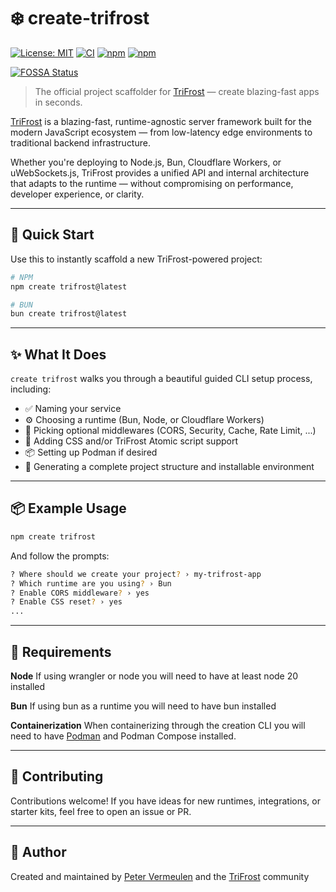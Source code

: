 # ❄️ create-trifrost

[![License: MIT](https://img.shields.io/badge/license-MIT-blue.svg)](LICENSE)
[![CI](https://github.com/trifrost-js/create-trifrost/actions/workflows/ci.yml/badge.svg)](https://github.com/trifrost-js/create-trifrost/actions/workflows/ci.yml)
[![npm](https://img.shields.io/npm/v/create-trifrost.svg)](https://www.npmjs.com/package/create-trifrost)
[![npm](https://img.shields.io/npm/dm/create-trifrost.svg)](https://www.npmjs.com/package/create-trifrost)

[![FOSSA Status](https://app.fossa.com/api/projects/git%2Bgithub.com%2Ftrifrost-js%2Fcreate-trifrost.svg?type=large&issueType=license)](https://app.fossa.com/projects/git%2Bgithub.com%2Ftrifrost-js%2Fcreate-trifrost?ref=badge_large&issueType=license)

> The official project scaffolder for [TriFrost](https://www.trifrost.dev) — create blazing-fast apps in seconds.

[TriFrost](https://github.com/trifrost-js/core) is a blazing-fast, runtime-agnostic server framework built for the modern JavaScript ecosystem — from low-latency edge environments to traditional backend infrastructure.

Whether you're deploying to Node.js, Bun, Cloudflare Workers, or uWebSockets.js, TriFrost provides a unified API and internal architecture that adapts to the runtime — without compromising on performance, developer experience, or clarity.

---

## 🚀 Quick Start

Use this to instantly scaffold a new TriFrost-powered project:

```bash
# NPM
npm create trifrost@latest

# BUN
bun create trifrost@latest
```

---

## ✨ What It Does
`create trifrost` walks you through a beautiful guided CLI setup process, including:
- ✅ Naming your service
- ⚙️ Choosing a runtime (Bun, Node, or Cloudflare Workers)
- 🧩 Picking optional middlewares (CORS, Security, Cache, Rate Limit, ...)
- 💅 Adding CSS and/or TriFrost Atomic script support
- 📦 Setting up Podman if desired
- 📄 Generating a complete project structure and installable environment

---

## 📦 Example Usage
```bash
npm create trifrost
```

And follow the prompts:
```bash
? Where should we create your project? › my-trifrost-app
? Which runtime are you using? › Bun
? Enable CORS middleware? › yes
? Enable CSS reset? › yes
...
```

---

## 🔧 Requirements
**Node**
If using wrangler or node you will need to have at least node 20 installed

**Bun**
If using bun as a runtime you will need to have bun installed

**Containerization**
When containerizing through the creation CLI you will need to have [Podman](https://podman.io) and Podman Compose installed.

---

## 🤝 Contributing
Contributions welcome! If you have ideas for new runtimes, integrations, or starter kits, feel free to open an issue or PR.

---

## 👤 Author
Created and maintained by [Peter Vermeulen](https://github.com/peterver) and the [TriFrost](https://www.trifrost.dev) community
